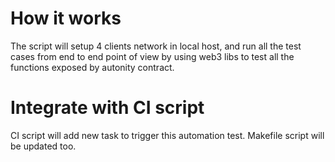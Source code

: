# How it works
The script will setup 4 clients network in local host, 
and run all the test cases from end to end point of view
by using web3 libs to test all the functions exposed by 
autonity contract.

# Integrate with CI script
CI script will add new task to trigger this automation test.
Makefile script will be updated too.
